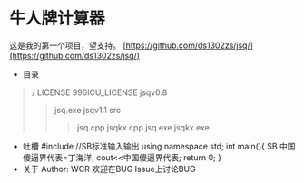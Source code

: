 # 牛人牌计算器
这是我的第一个项目，望支持。
[https://github.com/ds1302zs/jsq/](https://github.com/ds1302zs/jsq/)
+ 目录
> /
> LICENSE
> 996ICU_LICENSE
> jsqv0.8
> > jsq.exe
> jsqv1.1
> > src
> > > jsq.cpp
> > > jsqkx.cpp
> > jsq.exe
> > jsqkx.exe
+ 吐槽
#include <sbiolib>//SB标准输入输出
using namespace std;
int main(){
  SB 中国傻逼界代表=丁海洋;
  cout<<中国傻逼界代表;
  return 0;
}
+ 关于
Author: WCR
欢迎在BUG Issue上讨论BUG
